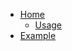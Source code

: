 - [Home](xref://index.md)
  - [Usage](xref://1-instructions/1-usage.md)
- [Example](xref://example:1-example.md)
